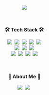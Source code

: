 <p align="center">
  <img src="https://capsule-render.vercel.app/api?type=waving&color=auto&customColorList=16&height=250&section=header&text=EunHye%20Jeong&fontColor=ffffff&fontSize=70&fontAlignY=45" />
</p><br>

<h3 align="center">🛠 Tech Stack 🛠</h3>
<p align="center">
  <img src="https://img.shields.io/badge/Python-3776AB?style=flat&logo=Python&logoColor=white"/></a>&nbsp
  <img src="https://img.shields.io/badge/C-A8B9CC?style=flat&logo=C&logoColor=white"/></a>&nbsp
  <img src="https://img.shields.io/badge/C++-00599C?style=flat&logo=C%2B%2B&logoColor=white"/></a>&nbsp
  <img src="https://img.shields.io/badge/Java-007396?style=flat&logo=Java&logoColor=white"/></a>&nbsp
  <img src="https://img.shields.io/badge/JavaScript-F7DF1E?style=flat&logo=JavaScript&logoColor=white"/></a>
  <br>
  <img src="https://img.shields.io/badge/MySQL-4479A1?style=flat&logo=MySQL&logoColor=white"/></a>&nbsp
  <img src="https://img.shields.io/badge/Firebase-FFCA28?style=flat&logo=Firebase&logoColor=white"/></a>&nbsp
  <img src="https://img.shields.io/badge/Docker-2496ED?style=flat&logo=Docker&logoColor=white"/></a>
  <br>
  <img src="https://img.shields.io/badge/Slack-4A154B?style=flat&logo=Slack&logoColor=white"/></a>&nbsp
  <img src="https://img.shields.io/badge/GitHub-181717?style=flat&logo=GitHub&logoColor=white"/></a>&nbsp
  <img src="https://img.shields.io/badge/GitLab-FC6D26?style=flat&logo=GitLab&logoColor=white"/></a>&nbsp
  <img src="https://img.shields.io/badge/Git-F05032?style=flat&logo=Git&logoColor=white"/></a>
</p><br>

<h3 align="center"> 🌻 About Me 🌻 </h3>
<p align="center">
  <a href="https://velog.io/@eunhye094"><img src="https://img.shields.io/badge/TechBlog-02C997?style=flat&logo=Velog&logoColor=white"/></a>&nbsp
  <a href="mailto:eunhye0094@gmail.com"><img src="https://img.shields.io/badge/Gmail-EA4335?style=flat&logo=Gmail&logoColor=white"/></a>&nbsp
</p><br>
